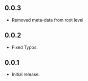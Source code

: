 ## 0.0.3

* Removed meta-data from root level
## 0.0.2

* Fixed Typos.
## 0.0.1

* Initial release.
